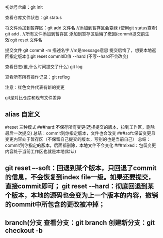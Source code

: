 初始号仓库：git init 

查看仓库文件状态：git status

将文件添加到暂存区：git add 文件名  //添加到暂存区会变绿 (使用git status查看)
		 git add . 	         //所有文件添加到暂存区
添加到暂存区后悔了撤回(commit提交前生效):git  reset 文件名

提交文件 		  git commit -m 描述名字  //m是message意思 
提交后悔了，想要本地返回指定版本():git  reset commitID值 --hard (不写--hard不会改变)

查看日志(谁,什么时间提交了什么)		  git log

查看所有所有操作记录：git reflog

注意：红色文件代表有新的变更

git是对比仓库和现有文件差异

alias 自定义
-----------------------------------------------
#reset 三种模式
###hard:不保存所有变更(选择提交的版本，拉到工作区，删除最后一次提交)	
总结：commit到你指定版本，文件也会改变
###soft:保留变更且变更内容处于暂存区（不保留自己提交的版本，写别的也是当前自己）
总结：commit到你指定的版本，后面都删除，本地文件不会变化
###mixed：包留变更内容处于当前工作区也就是本地(默认) 

git reset –-soft：回退到某个版本，只回退了commit的信息，不会恢复到index file一级。如果还要提交，直接commit即可；
git reset -–hard：彻底回退到某个版本，本地的源码也会变为上一个版本的内容，撤销的commit中所包含的更改被冲掉；
-----------------------------------------------
branch(分支
查看分支：git branch
创建新分支：git checkout -b <name><template> 
//<template> 哪个分支为模板，不写就是当前
切换分支：git checkout 分支名
------------------------------
合并分支(慎用)
git merge 分支名
出现冲突：手动保留等等

-----------------------
远程仓库
克隆远程仓库 git clone url 

查看远程分支 git branch -a

远程如果没有则 git push --set-upstream orgin 分支名

orgin远程仓库
set-upstream新分支
set-upstream orgin设置上流分支

将远程分支与本地联系起来git checkout -b 分支名 origin/分支名

git push 推送
git fetch 拉取（可以修改远程）
相当于是从远程获取最新版本到本地，不会自动merge
git pull 拉取(无法对远程跟踪)
相当于fetch+merge（合并）
------------
创建分支和远程联系流程
git remote add origin https://github.com/Jin676/test_324.git
git branch -M main
git push -u origin main
